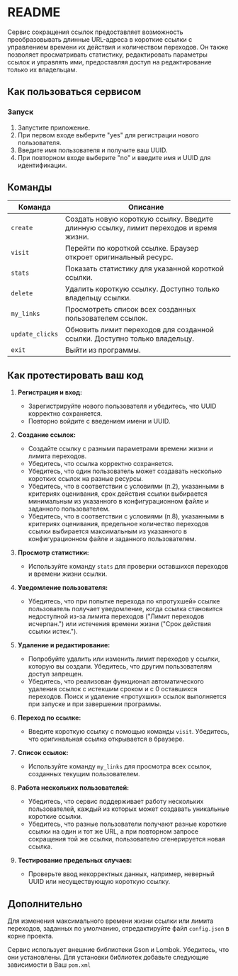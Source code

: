 # README

Сервис сокращения ссылок предоставляет возможность преобразовывать длинные URL-адреса в короткие ссылки с управлением времени их действия и количеством переходов. Он также позволяет просматривать статистику, редактировать параметры ссылок и управлять ими, предоставляя доступ на редактирование только их владельцам.

## Как пользоваться сервисом

### Запуск
1. Запустите приложение.
2. При первом входе выберите "yes" для регистрации нового пользователя.
3. Введите имя пользователя и получите ваш UUID.
4. При повторном входе выберите "no" и введите имя и UUID для идентификации.

## Команды

| Команда             | Описание                                                                 |
|---------------------|-------------------------------------------------------------------------|
| `create`            | Создать новую короткую ссылку. Введите длинную ссылку, лимит переходов и время жизни. |
| `visit`             | Перейти по короткой ссылке. Браузер откроет оригинальный ресурс.       |
| `stats`             | Показать статистику для указанной короткой ссылки.                    |
| `delete`            | Удалить короткую ссылку. Доступно только владельцу ссылки.            |
| `my_links`          | Просмотреть список всех созданных пользователем ссылок.               |
| `update_clicks`     | Обновить лимит переходов для созданной ссылки. Доступно только владельцу. |
| `exit`              | Выйти из программы.                                                   |

## Как протестировать ваш код

1. **Регистрация и вход:**
   - Зарегистрируйте нового пользователя и убедитесь, что UUID корректно сохраняется.
   - Повторно войдите с введением имени и UUID.

2. **Создание ссылок:**
   - Создайте ссылку с разными параметрами времени жизни и лимита переходов.
   - Убедитесь, что ссылка корректно сохраняется.
   - Убедитесь, что один пользователь может создавать несколько коротких ссылок на разные ресурсы.
   - Убедитесь, что в соответствии с условиями (п.2), указанными в критериях оценивания, срок действия ссылки выбирается минимальным из указанного в конфигурационном файле и заданного пользователем.
   - Убедитесь, что в соответствии с условиями (п.8), указанными в критериях оценивания, предельное количество переходов ссылки выбирается максимальным из указанного в конфигурационном файле и заданного пользователем.

3. **Просмотр статистики:**
   - Используйте команду `stats` для проверки оставшихся переходов и времени жизни ссылки.

4. **Уведомление пользователя:**
   - Убедитесь, что при попытке перехода по «протухшей» ссылке пользователь получает уведомление, когда ссылка становится недоступной из-за лимита переходов ("Лимит переходов исчерпан.") или истечения времени жизни ("Срок действия ссылки истек.").

5. **Удаление и редактирование:**
   - Попробуйте удалить или изменить лимит переходов у ссылки, которую вы создали. Убедитесь, что другим пользователям доступ запрещен.
   - Убедитесь, что реализован функционал автоматического удаления ссылок с истекшим сроком и с 0 оставшихся переходов. Поиск и удаление «протухших» ссылок выполняется при запуске и при завершении программы.

6. **Переход по ссылке:**
   - Введите короткую ссылку с помощью команды `visit`. Убедитесь, что оригинальная ссылка открывается в браузере.

7. **Список ссылок:**
   - Используйте команду `my_links` для просмотра всех ссылок, созданных текущим пользователем.

8. **Работа нескольких пользователей:**
   - Убедитесь, что сервис поддерживает работу нескольких пользователей, каждый из которых может создавать уникальные короткие ссылки.
   - Убедитесь, что разные пользователи получают разные короткие ссылки на один и тот же URL, а при повторном запросе сокращения той же ссылки, пользователю сгенерируется новая ссылка.

9. **Тестирование предельных случаев:**
   - Проверьте ввод некорректных данных, например, неверный UUID или несуществующую короткую ссылку.

## Дополнительно
Для изменения максимального времени жизни ссылки или лимита переходов, заданных по умолчанию, отредактируйте файл `config.json` в корне проекта. 

Сервис использует внешние библиотеки Gson и Lombok. Убедитесь, что они установлены. Для установки библиотек добавьте следующие зависимости в Ваш `pom.xml`


